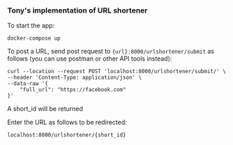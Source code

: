 ### Tony's implementation of URL shortener

To start the app:
```
docker-compose up
```

To post a URL, send post request to `{url}:8000/urlshortener/submit` as follows (you can use postman or other API tools instead):
```
curl --location --request POST 'localhost:8000/urlshortener/submit/' \
--header 'Content-Type: application/json' \
--data-raw '{
    "full_url": "https://facebook.com"
}'
```
A short_id will be returned

Enter the URL as follows to be redirected:
```
localhost:8000/urlshortener/{short_id}
```

